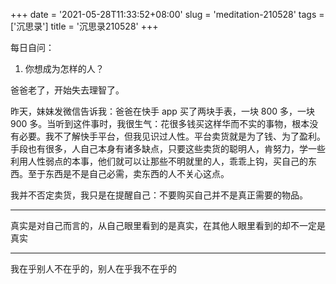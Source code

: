 +++
date = '2021-05-28T11:33:52+08:00'
slug = 'meditation-210528'
tags = ['沉思录']
title = '沉思录210528'
+++

每日自问：

1. 你想成为怎样的人？

爸爸老了，开始失去理智了。

昨天，妹妹发微信告诉我：爸爸在快手 app 买了两块手表，一块 800 多，一块 900 多。当听到这件事时，我很生气：花很多钱买这样华而不实的事物，根本没有必要。我不了解快手平台，但我见识过人性。平台卖货就是为了钱、为了盈利。手段也有很多，人自己本身有诸多缺点，只要这些卖货的聪明人，肯努力，学一些利用人性弱点的本事，他们就可以让那些不明就里的人，乖乖上钩，买自己的东西。至于东西是不是自己必需，卖东西的人不关心这点。

我并不否定卖货，我只是在提醒自己：不要购买自己并不是真正需要的物品。

---

真实是对自己而言的，从自己眼里看到的是真实，在其他人眼里看到的却不一定是真实

---

我在乎别人不在乎的，别人在乎我不在乎的
